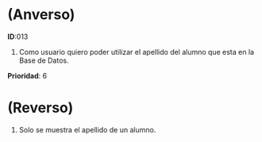 
# (Anverso)

**ID**:013

1. Como usuario quiero poder utilizar el apellido del alumno que esta en la Base de Datos.

**Prioridad**: 6

# (Reverso)

1. Solo se muestra el apellido de un alumno.
